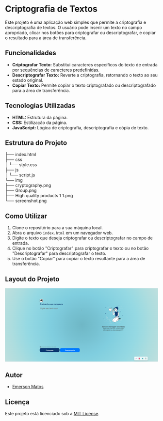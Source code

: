 # Criptografia de Textos

Este projeto é uma aplicação web simples que permite a criptografia e descriptografia de textos. O usuário pode inserir um texto no campo apropriado, clicar nos botões para criptografar ou descriptografar, e copiar o resultado para a área de transferência.

## Funcionalidades

- **Criptografar Texto:** Substitui caracteres específicos do texto de entrada por sequências de caracteres predefinidas.
- **Descriptografar Texto:** Reverte a criptografia, retornando o texto ao seu estado original.
- **Copiar Texto:** Permite copiar o texto criptografado ou descriptografado para a área de transferência.

## Tecnologias Utilizadas

- **HTML:** Estrutura da página.
- **CSS:** Estilização da página.
- **JavaScript:** Lógica de criptografia, descriptografia e cópia de texto.

## Estrutura do Projeto
├── index.html <br>
├── css<br>
│ └── style.css <br>
├── js <br>
│ └── script.js <br>
└── img <br>
├── cryptography.png <br>
├── Group.png <br>
├── High quality products 1 1.png <br>
└── screenshot.png <br>

## Como Utilizar

1. Clone o repositório para a sua máquina local.
2. Abra o arquivo `index.html` em um navegador web.
3. Digite o texto que deseja criptografar ou descriptografar no campo de entrada.
4. Clique no botão "Criptografar" para criptografar o texto ou no botão "Descriptografar" para descriptografar o texto.
5. Use o botão "Copiar" para copiar o texto resultante para a área de transferência.

## Layout do Projeto

![Layout do Projeto](img/screenshot.png)

## Autor

- [Emerson Matos ](https://github.com/Emersomds/Challenge_Decodificad)

## Licença

Este projeto está licenciado sob a [MIT License](LICENSE).